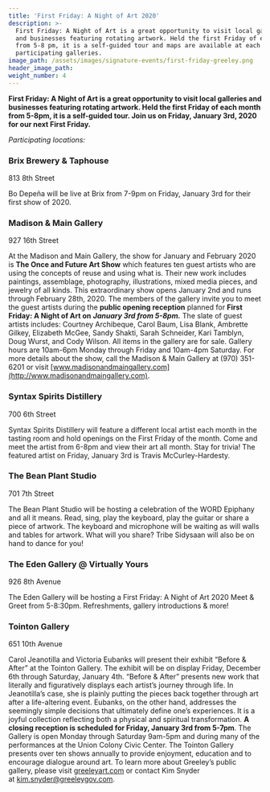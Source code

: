 ```yaml
---
title: 'First Friday: A Night of Art 2020'
description: >-
  First Friday: A Night of Art is a great opportunity to visit local galleries
  and businesses featuring rotating artwork. Held the first Friday of each month
  from 5-8 pm, it is a self-guided tour and maps are available at each of the
  participating galleries.
image_path: /assets/images/signature-events/first-friday-greeley.png
header_image_path:
weight_number: 4
---
```


**First Friday: A Night of Art is a great opportunity to visit local galleries and businesses featuring rotating artwork. Held the first Friday of each month from 5-8pm, it is a self-guided tour. Join us on Friday, January 3rd, 2020 for our next First Friday.**

*Participating locations:*

### Brix Brewery & Taphouse

813 8th Street

Bo Depe&ntilde;a will be live at Brix from 7-9pm on Friday, January 3rd for their first show of 2020.

### Madison & Main Gallery

927 16th Street

At the Madison and Main Gallery, the show for January and February 2020 is **The Once and Future Art Show** which features ten guest artists who are using the concepts of reuse and using what is. Their new work includes paintings, assemblage, photography, illustrations, mixed media pieces, and jewelry of all kinds. This extraordinary show opens January 2nd and runs through February 28th, 2020. The members of the gallery invite you to meet the guest artists during the **public opening reception** planned for **First Friday: A Night of Art on** ***January 3rd from 5-8pm.*** The slate of guest artists includes: Courtney Archibeque, Carol Baum, Lisa Blank, Ambrette Gilkey, Elizabeth McGee, Sandy Shakti, Sarah Schneider, Kari Tamblyn, Doug Wurst, and Cody Wilson. All items in the gallery are for sale. Gallery hours are 10am-6pm Monday through Friday and 10am-4pm Saturday. For more details about the show, call the Madison & Main Gallery at (970) 351-6201 or visit [www.madisonandmaingallery.com](http://www.madisonandmaingallery.com).

### Syntax Spirits Distillery

700 6th Street

Syntax Spirits Distillery will feature a different local artist each month in the tasting room and hold openings on the First Friday of the month. Come and meet the artist from 6-8pm and view their art all month. Stay for trivia\! The featured artist on Friday, January 3rd is Travis McCurley-Hardesty.

### The Bean Plant Studio

701 7th Street

The Bean Plant Studio will be hosting a celebration of the WORD Epiphany and all it means. Read, sing, play the keyboard, play the guitar or share a piece of artwork. The keyboard and microphone will be waiting as will walls and tables for artwork. What will you share? Tribe Sidysaan will also be on hand to dance for you\!

### The Eden Gallery @ Virtually Yours

926 8th Avenue

The Eden Gallery will be hosting a First Friday: A Night of Art 2020 Meet & Greet from 5-8:30pm. Refreshments, gallery introductions & more\!

### Tointon Gallery

651 10th Avenue

Carol Jeanotilla and Victoria Eubanks will present their exhibit “Before & After” at the Tointon Gallery. The exhibit will be on display Friday, December 6th through Saturday, January 4th. “Before & After” presents new work that literally and figuratively displays each artist’s journey through life. In Jeanotilla’s case, she is plainly putting the pieces back together through art after a life-altering event. Eubanks, on the other hand, addresses the seemingly simple decisions that ultimately define one’s experiences. It is a joyful collection reflecting both a physical and spiritual transformation. **A closing reception is scheduled for Friday, January 3rd from 5-7pm**. The Gallery is open Monday through Saturday 9am-5pm and during many of the performances at the Union Colony Civic Center. The Tointon Gallery presents over ten shows annually to provide enjoyment, education and to encourage dialogue around art. To learn more about Greeley’s public gallery, please visit&nbsp;[greeleyart.com](http://greeleyart.com/)&nbsp;or contact Kim Snyder at&nbsp;[kim.snyder@greeleygov.com](mailto:kim.snyder@greeleygov.com).